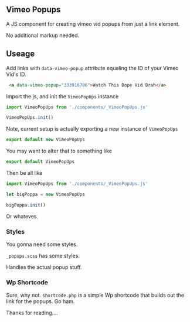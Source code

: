 ## Vimeo Popups

A JS component for creating vimeo vid popups from just a link element.

No additional markup needed.

## Useage

Add links with `data-vimeo-popup` attribute equaling the ID of your Vimeo Vid's ID.

```html
 <a data-vimeo-popup="333916706">Watch This Dope Vid Brah</a>
```

Import the js, and init the `VimeoPopUps` instance


```javascript
import VimeoPopUps from './components/_VimeoPopUps.js'

VimeoPopUps.init()
```

Note, current setup is actually exporting a new instance of `VimeoPopUps`

```javascript
export default new VimeoPopUps
```

You may want to alter that to something like

```javascript
export default VimeoPopUps
```

Then be all like

```javascript
import VimeoPopUps from './components/_VimeoPopUps.js'

let bigPoppa = new VimeoPopUps

bigPoppa.init()
```

Or whateves.


### Styles

You gonna need some styles.

`_popups.scss` has some styles.

Handles the actual popup stuff.


### Wp Shortcode

Sure, why not. `shortcode.php` is a simple Wp shortcode that builds out the link for the popups.
Go ham.

Thanks for reading....
